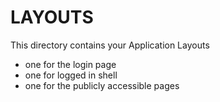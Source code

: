 # LAYOUTS

This directory contains your Application Layouts
- one for the login page
- one for logged in shell
- one for the publicly accessible pages